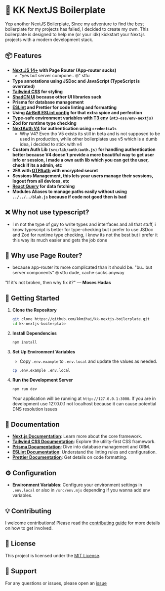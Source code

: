 # 🚀 KK NextJS Boilerplate

Yep another NextJS Boilerplate, Since my adventure to find the best boilerplate for my projects has failed, I decided to create my own. This boilerplate is designed to help me (or your idk) kickstart your Next.js projects with a modern development stack.
## 📦 Features

- **[Next.JS 14+](https://nextjs.org) with Page Router (App-router sucks)**
  - "yes but server compone.. 🤓" stfu
- **Type annotations using JSDoc and JavaScript (TypeScript is overrated)**
- **[Tailwind CSS](https://tailwindcss.com) for styling**
- **[ShadCN UI](https://ui.shadcn.com/) because other UI libraries suck**
- **Prisma for database management**
- **[ESLint](https://eslint.org) and Prettier for code linting and formatting**
- **Using [AirBnB ESLint config](https://www.npmjs.com/package/eslint-config-airbnb) for that extra spice and perfection**
- **Type-safe environment variables with [T3 env](https://env.t3.gg/) `(@t3-oss/env-nextjs)`**
- **Zod for runtime type checking**
- **[NextAuth V4](https://next-auth.js.org/) for authentication using `credentials`**
   - Why V4? Even tho V5 exists its still in beta and is not supposed to be used in production, while other boilerplates use v5 which is a dumb idea, i decided to stick with v4
- **Custom Auth Lib `(src/lib/auth/auth.js)` for handling authentication better because V4 doesn't provide a more beautiful way to get user info or session, i made a own auth lib which you can get the user, check if its a admin, etc**
- **2FA with [OTPAuth](https://www.npmjs.com/package/otpauth) with encrypted secret**
- **Sessions Management, this lets your users manage their sessions, logout from all devices, etc**
- **[React Query](https://tanstack.com/query/latest) for data fetching**
- **Modules Aliases to manage paths easily without using `../../../blah.js` because if code not good then is bad**

## ❌ Why not use typescript?
- I m not the type of guy to write types and interfaces and all that stuff, i know typescript is better for type-checking but i prefer to use JSDoc and Zod for runtime type checking, i know its not the best but i prefer it this way its much easier and gets the job done

## 📁 Why use Page Router?
- because app-router its more complicated than it should be. "bu.. but server components" 🤓 stfu dude, cache sucks anyway

"If it's not broken, then why fix it?" — __Moses Hadas__

## 🚀 Getting Started

1. **Clone the Repository**

   ```bash
   git clone https://github.com/kkmihai/kk-nextjs-boilerplate.git
   cd kk-nextjs-boilerplate
   ```

2. **Install Dependencies**

   ```bash
   npm install
   ```

3. **Set Up Environment Variables**

    - Copy `.env.example` to `.env.local` and update the values as needed.

   ```bash
   cp .env.example .env.local
   ```

4. **Run the Development Server**

   ```bash
   npm run dev
   ```

   Your application will be running at `http://127.0.0.1:3000`.
   If you are in development use 127.0.0.1 not localhost because it can cause potential DNS resolution issues

## 📖 Documentation

- **[Next.js Documentation](https://nextjs.org/docs)**: Learn more about the core framework.
- **[Tailwind CSS Documentation](https://tailwindcss.com/docs)**: Explore the utility-first CSS framework.
- **[Prisma Documentation](https://www.prisma.io/docs)**: Dive into database management and ORM.
- **[ESLint Documentation](https://eslint.org/docs)**: Understand the linting rules and configuration.
- **[Prettier Documentation](https://prettier.io/docs/en/)**: Get details on code formatting.

## ⚙️ Configuration

- **Environment Variables**: Configure your environment settings in `.env.local` or also in `/src/env.mjs` depending if you wanna add env variables.

## 💡 Contributing

I welcome contributions! Please read the [contributing guide](CONTRIBUTING.md) for more details on how to get involved.

## 📝 License

This project is licensed under the [MIT License](LICENSE).

## 🙌 Support

For any questions or issues, please open an [issue](https://github.com/kkmihai/kk-nextjs-boilerplate/issues)
